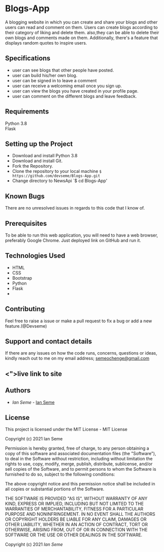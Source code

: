 # Blogs-App
A blogging website in which you can create and share your blogs and other users can read and comment on them. 
Users can create blogs according to their category of liking and delete them. 
also,they can be able to delete their own blogs and comments made on them.
Additionally, there's a feature that displays random quotes to inspire users.

## Specifications
+ user can see blogs that other people have posted.
+ user can build his/her own blog.
+ user can be signed in to leave a comment
+ user can receive a welcoming email once you sign up.
+ user can view the blogs you have created in your profile page.
+ user can comment on the different blogs and leave feedback.

## Requirements

Python 3.8  
Flask

## Setting up the Project

  * Download and install Python 3.8
  * Download and install Git.
  * Fork the Repository.
  * Clone the repository to your local machine `$ https://github.com/devseme/Blogs-App.git `
  * Change directory to NewsApi `$ cd Blogs-App'
  
## Known Bugs
There are no unresolved issues in regards to this code that I know of.

## Prerequisites
To be able to run this web application, you will need to have a web browser, preferably Google Chrome.
Just deployed link on GitHub and run it.


## Technologies Used

- HTML 
- CSS 
- Bootstrap
- Python
- Flask
- 
## Contributing

Feel free to raise a issue or make a pull request to fix a bug or add a new feature.(@Devseme)

## Support and contact details
If there are any issues on how the code runs, concerns, questions or ideas, kindly reach out to me on my email address; 
semeochenge@gmail.com

##  <">live link to site</a>
## Authors
* *Ian Seme* -  [Ian Seme]()
## License
This project is licensed under the MIT License -
MIT License

Copyright (c) 2021 Ian Seme

Permission is hereby granted, free of charge, to any person obtaining a copy
of this software and associated documentation files (the "Software"), to deal
in the Software without restriction, including without limitation the rights
to use, copy, modify, merge, publish, distribute, sublicense, and/or sell
copies of the Software, and to permit persons to whom the Software is
furnished to do so, subject to the following conditions:

The above copyright notice and this permission notice shall be included in all
copies or substantial portions of the Software.

THE SOFTWARE IS PROVIDED "AS IS", WITHOUT WARRANTY OF ANY KIND, EXPRESS OR
IMPLIED, INCLUDING BUT NOT LIMITED TO THE WARRANTIES OF MERCHANTABILITY,
FITNESS FOR A PARTICULAR PURPOSE AND NONINFRINGEMENT. IN NO EVENT SHALL THE
AUTHORS OR COPYRIGHT HOLDERS BE LIABLE FOR ANY CLAIM, DAMAGES OR OTHER
LIABILITY, WHETHER IN AN ACTION OF CONTRACT, TORT OR OTHERWISE, ARISING FROM,
OUT OF OR IN CONNECTION WITH THE SOFTWARE OR THE USE OR OTHER DEALINGS IN THE
SOFTWARE.


Copyright (c) 2021 *Ian Seme*

